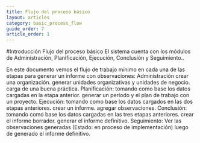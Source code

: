 ```yaml
---
title: Flujo del proceso básico
layout: articles
category: basic_process_flow
guide_order: 7
article_order: 1
---
```


#Introducción
Flujo del proceso básico
El sistema cuenta con los módulos de Administración, Planificación, Ejecución, Conclusión y Seguimiento..



En este documento vemos el flujo de trabajo mínimo en cada una de las etapas para generar un informe con observaciones:
Administración 
crear una organización.
generar unidades organizativas y unidades de negocio.
carga de una buena práctica.
Planificación: tomando como base los datos cargadas en la etapa anterior. 
generar un período
 y el plan de trabajo con un proyecto.
Ejecución: tomando como base los datos cargados en las dos etapas anteriores. 
crear un informe.
agregar observaciones.
Conclusión: tomando como base los datos cargadas en las tres etapas anteriores.
crear el informe borrador.
generar el informe definitivo.
Seguimiento: Ver las observaciones generadas (Estado: en proceso de implementación) luego de generado el informe definitivo.
